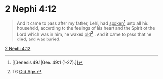 # 2 Nephi 4:12

> And it came to pass after my father, Lehi, had <u>spoken</u>[^a] unto all his household, according to the feelings of his heart and the Spirit of the Lord which was in him, he waxed <u>old</u>[^b] . And it came to pass that he died, and was buried.

[2 Nephi 4:12](https://www.churchofjesuschrist.org/study/scriptures/bofm/2-ne/4?lang=eng&id=p12#p12)


[^a]: [[Genesis 49.1|Gen. 49:1 (1-27).]]
[^b]: TG [Old Age.](https://www.churchofjesuschrist.org/study/scriptures/tg/old-age?lang=eng)
